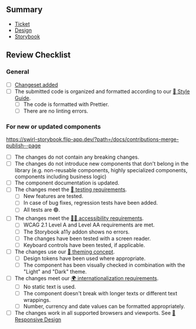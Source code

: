 ## Summary

- [Ticket](#)
- [Design](#)
- [Storybook](#)

## Review Checklist

### General

- [ ] [Changeset added](https://github.com/changesets/changesets/blob/main/docs/intro-to-using-changesets.md)
- [ ] The submitted code is organized and formatted according to our [💅 Style Guide](https://swirl-storybook.flip-app.dev/?path=/docs/requirements-style-guide--page).
  - [ ] The code is formatted with Prettier.
  - [ ] There are no linting errors.

### For new or updated components

https://swirl-storybook.flip-app.dev/?path=/docs/contributions-merge-publish--page

- [ ] The changes do not contain any breaking changes.
- [ ] The changes do not introduce new components that don't belong in the library (e.g. non-reusable components, highly specialized components, components including business logic)
- [ ] The component documentation is updated.
- [ ] The changes meet the [🤖 testing requirements](https://swirl-storybook.flip-app.dev/?path=/docs/requirements-testing--page).
  - [ ] New features are tested.
  - [ ] In case of bug fixes, regression tests have been added.
  - [ ] All tests are 🟢.
- [ ] The changes meet the [🧏‍♀️ accessibility requirements](https://swirl-storybook.flip-app.dev/?path=/docs/requirements-accessibility--page).
  - [ ] WCAG 2.1 Level A and Level AA requirements are met.
  - [ ] The Storybook a11y addon shows no errors.
  - [ ] The changes have been tested with a screen reader.
  - [ ] Keyboard controls have been tested, if applicable.
- [ ] The changes use our [🌈 theming concept](https://swirl-storybook.flip-app.dev/?path=/docs/requirements-theming--page).
  - [ ] Design tokens have been used where appropriate.
  - [ ] The component has been visually checked in combination with the "Light" and "Dark" theme.
- [ ] The changes meet our [🌍 internationalization requirements](https://swirl-storybook.flip-app.dev/?path=/docs/requirements-internationalization--page).
  - [ ] No static text is used.
  - [ ] The component doesn't break with longer texts or different text wrappings.
  - [ ] Number, currency and date values can be formatted appropriately.
- [ ] The changes work in all supported browsers and viewports. See [📱 Responsive Design](https://swirl-storybook.flip-app.dev/?path=/docs/requirements-responsive-design--page)
